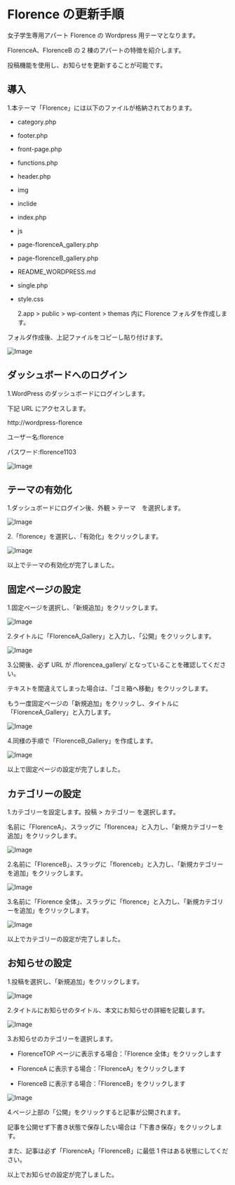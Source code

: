 # Florence の更新手順

女子学生専用アパート Florence の Wordpress 用テーマとなります。

FlorenceA、FlorenceB の 2 棟のアパートの特徴を紹介します。

投稿機能を使用し、お知らせを更新することが可能です。

## 導入

1.本テーマ「Florence」には以下のファイルが格納されております。

- category.php
- footer.php
- front-page.php
- functions.php
- header.php
- img
- inclide
- index.php
- js
- page-florenceA_gallery.php
- page-florenceB_gallery.php
- README_WORDPRESS.md
- single.php
- style.css

  2.app > public > wp-content > themas 内に Florence フォルダを作成します。

フォルダ作成後、上記ファイルをコピーし貼り付けます。

![Image](https://user-images.githubusercontent.com/110820784/210499337-d9fac341-ee36-40e4-90aa-4974989d925b.png)

## ダッシュボードへのログイン

1.WordPress のダッシュボードにログインします。

下記 URL にアクセスします。

http://wordpress-florence

ユーザー名:florence

パスワード:florence1103

![Image](https://user-images.githubusercontent.com/110820784/210499546-e44c7069-707b-4a9a-a408-eeb2df752467.png)

## テーマの有効化

1.ダッシュボードにログイン後、外観 > テーマ　を選択します。

![Image](https://user-images.githubusercontent.com/110820784/210499914-f2b65325-a025-419c-8a9f-42cdaa9d7d5f.png)

2.「florence」を選択し、「有効化」をクリックします。

![Image](https://user-images.githubusercontent.com/110820784/210501402-9931ac71-6b80-4057-8a8f-a8e82f4515eb.png)

以上でテーマの有効化が完了しました。

## 固定ページの設定

1.固定ページを選択し、「新規追加」をクリックします。

![Image](https://user-images.githubusercontent.com/110820784/210520241-3b61b2bf-8866-4b36-bf05-2f3f1bdc17fa.png)

2.タイトルに「FlorenceA_Gallery」と入力し、「公開」をクリックします。

![Image](https://user-images.githubusercontent.com/110820784/210523825-8fcf49df-7db3-478c-be27-943db6f11ee6.png)

3.公開後、必ず URL が /florencea_gallery/ となっていることを確認してください。

テキストを間違えてしまった場合は、「ゴミ箱へ移動」をクリックします。

もう一度固定ページの「新規追加」をクリックし、タイトルに「FlorenceA_Gallery」と入力します。

![Image](https://user-images.githubusercontent.com/110820784/210522102-c7bf4b22-8d8a-43e1-8d4a-9d2caa270002.png)

4.同様の手順で「FlorenceB_Gallery」を作成します。

![Image](https://user-images.githubusercontent.com/110820784/210530186-648abec5-360e-401e-a36f-a9c1844de0d4.png)

以上で固定ページの設定が完了しました。

## カテゴリーの設定

1.カテゴリーを設定します。投稿 > カテゴリー を選択します。

名前に「FlorenceA」、スラッグに「florencea」と入力し、「新規カテゴリーを追加」をクリックします。

![Image](https://user-images.githubusercontent.com/110820784/210531820-64bcc9bd-73c1-4eb8-9b35-81de102d71e4.png)

2.名前に「FlorenceB」、スラッグに「florenceb」と入力し、「新規カテゴリーを追加」をクリックします。

![Image](https://user-images.githubusercontent.com/110820784/210532588-7ccbcd5e-e1e9-4c2d-9606-b5d66c2cf123.png)

3.名前に「Florence 全体」、スラッグに「florence」と入力し、「新規カテゴリーを追加」をクリックします。

![Image](https://user-images.githubusercontent.com/110820784/210533425-99ed9a38-edbc-4555-9845-6fe26f4d14a7.png)

以上でカテゴリーの設定が完了しました。

## お知らせの設定

1.投稿を選択し、「新規追加」をクリックします。

![Image](https://user-images.githubusercontent.com/110820784/210533617-69abf32d-7e2f-4df9-8b76-f60aa5a289f8.png)

2.タイトルにお知らせのタイトル、本文にお知らせの詳細を記載します。

![Image](https://user-images.githubusercontent.com/110820784/210534546-dffb525b-89ef-4b0b-802a-79669c742ff3.png)

3.お知らせのカテゴリーを選択します。

- FlorenceTOP ページに表示する場合：「Florence 全体」をクリックします

- FlorenceA に表示する場合：「FlorenceA」をクリックします

- FlorenceB に表示する場合：「FlorenceB」をクリックします

![Image](https://user-images.githubusercontent.com/110820784/210534980-478b69d8-13a0-4013-9de7-385b0b3dc0dc.png)

4.ページ上部の「公開」をクリックすると記事が公開されます。

記事を公開せず下書き状態で保存したい場合は「下書き保存」をクリックします。

また、記事は必ず「FlorenceA」「FlorenceB」に最低 1 件はある状態にしてください。

以上でお知らせの設定が完了しました。
